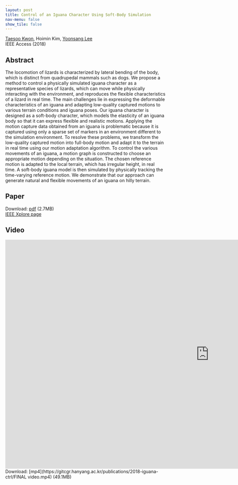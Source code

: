 ```yaml
---
layout: post
title: Control of an Iguana Character Using Soft-Body Simulation
nav-menu: false
show_tile: false
---
```


[Taesoo Kwon](http://calab.hanyang.ac.kr/cgi-bin/home.cgi?node=Taesoo), Hoimin Kim, [Yoonsang Lee](../people/yoonsang-lee.html)  
IEEE Access (2018)

## Abstract
The locomotion of lizards is characterized by lateral bending of the body, which is distinct from quadrupedal mammals such as dogs. We propose a method to control a physically simulated iguana character as a representative species of lizards, which can move while physically interacting with the environment, and reproduces the flexible characteristics of a lizard in real time. The main challenges lie in expressing the deformable characteristics of an iguana and adapting low-quality captured motions to various terrain conditions and iguana poses. Our iguana character is designed as a soft-body character, which models the elasticity of an iguana body so that it can express flexible and realistic motions. Applying the motion capture data obtained from an iguana is problematic because it is captured using only a sparse set of markers in an environment different to the simulation environment. To resolve these problems, we transform the low-quality captured motion into full-body motion and adapt it to the terrain in real time using our motion adaptation algorithm. To control the various movements of an iguana, a motion graph is constructed to choose an appropriate motion depending on the situation. The chosen reference motion is adapted to the local terrain, which has irregular height, in real time. A soft-body iguana model is then simulated by physically tracking the time-varying reference motion. We demonstrate that our approach can generate natural and flexible movements of an iguana on hilly terrain. 

## Paper
Download: [pdf](https://ieeexplore.ieee.org/stamp/stamp.jsp?tp=&arnumber=8555550) (2.7MB)  
[IEEE Xplore page](https://ieeexplore.ieee.org/document/8555550)

## Video 
<div id="iframe_container"> <div id="iframe">
<iframe width="1280" height="720" src="https://www.youtube.com/embed/c37VEexDZaY" frameborder="0" allow="accelerometer; autoplay; encrypted-media; gyroscope; picture-in-picture" allowfullscreen></iframe>  
</div></div>  
Download: [mp4](https://gitcgr.hanyang.ac.kr/publications/2018-iguana-ctrl/FINAL video.mp4) (49.1MB)

